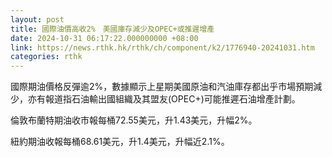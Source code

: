 ```yaml
---
layout: post
title: 國際油價高收2%　美國庫存減少及OPEC+或推遲增產
date: 2024-10-31 06:17:22.000000000 +08:00
link: https://news.rthk.hk/rthk/ch/component/k2/1776940-20241031.htm
categories: rthk
---
```


國際期油價格反彈逾2%，數據顯示上星期美國原油和汽油庫存都出乎市場預期減少，亦有報道指石油輸出國組織及其盟友(OPEC+)可能推遲石油增產計劃。

倫敦布蘭特期油收市報每桶72.55美元，升1.43美元，升幅2%。

紐約期油收報每桶68.61美元，升1.4美元，升幅近2.1%。
